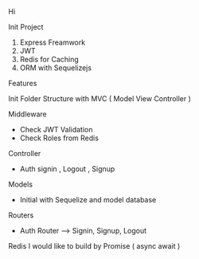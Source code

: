 Hi 

Init Project 

1. Express Freamwork
2. JWT 
3. Redis for Caching
4. ORM with Sequelizejs 

Features

Init Folder Structure with MVC ( Model View Controller )

Middleware 
- Check JWT Validation
- Check Roles from Redis

Controller 
- Auth signin , Logout , Signup

Models 
- Initial with Sequelize and model database

Routers
- Auth Router --> Signin, Signup, Logout

Redis 
I would like to build by Promise ( async await )

